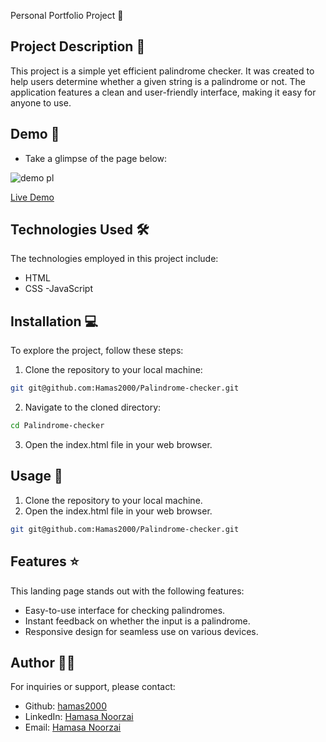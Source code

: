 
Personal Portfolio Project 🚀

## Project Description 📝

This project is a simple yet efficient palindrome checker. It was created to help users determine whether a given string is a palindrome or not. The application features a clean and user-friendly interface, making it easy for anyone to use.
## Demo 📸

- Take a glimpse of the page below: 

![demo pl](https://github.com/Hamas2000/Palindrome-checker/assets/168201374/86ff5917-55e2-4df5-a502-41241de69a2a)

[Live Demo](https://hamas2000.github.io/Palindrome-checker)

## Technologies Used 🛠️

The technologies employed in this project include:

- HTML
- CSS
-JavaScript

## Installation 💻

To explore the project, follow these steps:

1. Clone the repository to your local machine:

```bash
git git@github.com:Hamas2000/Palindrome-checker.git
```

2. Navigate to the cloned directory:

```bash
cd Palindrome-checker
```

3. Open the index.html file in your web browser.

## Usage 🎯

1. Clone the repository to your local machine.
2. Open the index.html file in your web browser.

```bash
git git@github.com:Hamas2000/Palindrome-checker.git
```

## Features ⭐

This landing page stands out with the following features:

- Easy-to-use interface for checking palindromes.
- Instant feedback on whether the input is a palindrome.
- Responsive design for seamless use on various devices.
## Author 👩‍💻

For inquiries or support, please contact:

- Github: [hamas2000](https://github.com/Hamas2000)
- LinkedIn: [Hamasa Noorzai](http://www.linkedin.com/in/hamasa-noorzai-6787a6196)
- Email: [Hamasa Noorzai](mailto:hamasa.noorzai2000@gamil.com)